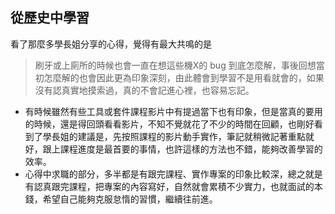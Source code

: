 ## 從歷史中學習
看了那麼多學長姐分享的心得，覺得有最大共鳴的是
>刷牙或上廁所的時候也會一直在想這些機X的 bug 到底怎麼解，事後回想當初怎麼解的也會因此更為印象深刻，由此體會到學習不是用看就會的，如果沒有認真實地摸索過，真的不會記進心裡，也容易忘記。

- 有時候雖然有些工具或套件課程影片中有提過當下也有印象，但是當真的要用的時候，還是得回頭看看影片，不知不覺就花了不少的時間在回顧，也剛好看到了學長姐的建議是，先按照課程的影片動手實作，筆記就稍微記著重點就好，跟上課程進度是最首要的事情，也許這樣的方法也不錯，能夠改善學習的效率。
- 心得中求職的部分，多半都是有跟完課程、實作專案的印象比較深，總之就是有認真跟完課程，把專案的內容寫好，自然就會累積不少實力，也就面試的本錢，希望自己能夠克服怠惰的習慣，繼續往前進。

